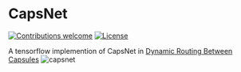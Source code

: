 # CapsNet

[![Contributions welcome](https://img.shields.io/badge/contributions-welcome-brightgreen.svg?style=plastic)](CONTRIBUTING.md)
[![License](https://img.shields.io/badge/license-Apache%202.0-blue.svg?style=plastic)](https://opensource.org/licenses/Apache-2.0)

A tensorflow implemention of CapsNet in [Dynamic Routing Between Capsules](https://arxiv.org/abs/1710.09829)
![capsnet](imgs/capsnet.png)

